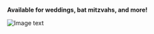 ---
---

**Available for weddings, bat mitzvahs, and more!**

![Image text](https://bloximages.chicago2.vip.townnews.com/thefacts.com/content/tncms/assets/v3/editorial/d/85/d85afe6a-e58b-11e1-93c6-0019bb2963f4/50296eec8b9b9.image.jpg "Available for weddings, bar mitzvahs, and more!")
